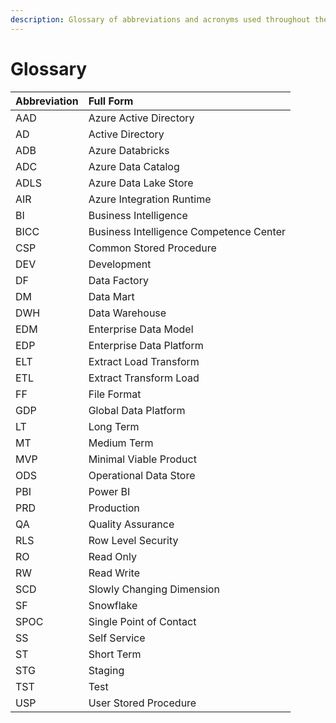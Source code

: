 ```yaml
---
description: Glossary of abbreviations and acronyms used throughout the documentation
---
```


# Glossary

| Abbreviation | Full Form |
| :--- | :--- |
| AAD | Azure Active Directory |
| AD | Active Directory |
| ADB | Azure Databricks |
| ADC | Azure Data Catalog |
| ADLS | Azure Data Lake Store |
| AIR | Azure Integration Runtime |
| BI | Business Intelligence |
| BICC | Business Intelligence Competence Center |
| CSP | Common Stored Procedure |
| DEV | Development |
| DF | Data Factory |
| DM | Data Mart |
| DWH | Data Warehouse |
| EDM | Enterprise Data Model |
| EDP | Enterprise Data Platform |
| ELT | Extract Load Transform |
| ETL | Extract Transform Load |
| FF | File Format |
| GDP | Global Data Platform |
| LT | Long Term |
| MT | Medium Term |
| MVP | Minimal Viable Product |
| ODS | Operational Data Store |
| PBI | Power BI |
| PRD | Production |
| QA | Quality Assurance |
| RLS | Row Level Security |
| RO | Read Only |
| RW | Read Write |
| SCD | Slowly Changing Dimension |
| SF | Snowflake |
| SPOC | Single Point of Contact |
| SS | Self Service |
| ST | Short Term |
| STG | Staging |
| TST | Test |
| USP | User Stored Procedure |

## 

